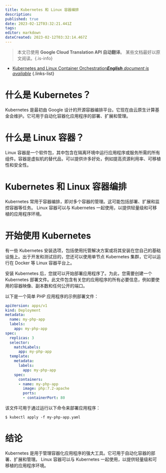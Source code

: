 ```yaml
---
title: Kubernetes 和 Linux 容器编排
description: 
published: true
date: 2023-02-12T03:32:21.441Z
tags: 
editor: markdown
dateCreated: 2023-02-12T03:32:14.467Z
---
```


> 本文已使用 **Google Cloud Translation API 自动翻译**。
某些文档最好以原文阅读。{.is-info}



- [Kubernetes and Linux Container Orchestration***English** document is available*](/en/Knowledge-base/Linux/kubernetes-and-linux-container-orchestration)
{.links-list}


# 什么是 Kubernetes？

Kubernetes 是最初由 Google 设计的开源容器编排平台。它现在由云原生计算基金会维护。它可用于自动化容器化应用程序的部署、扩展和管理。

# 什么是 Linux 容器？

Linux 容器是一个软件包，其中包含在隔离环境中运行应用程序或服务所需的所有组件。容器是虚拟机的替代品，可以提供许多好处，例如提高资源利用率、可移植性和安全性。

# Kubernetes 和 Linux 容器编排

Kubernetes 常用于容器编排，即对多个容器的管理。这可能包括部署、扩展和监控容器等任务。 Linux 容器可以与 Kubernetes 一起使用，以提供轻量级和可移植的应用程序环境。

# 开始使用 Kubernetes

有一些 Kubernetes 安装选项，包括使用托管解决方案或将其安装在您自己的基础设施上。出于开发和测试目的，您还可以使用单节点 Kubernetes 集群，它可以运行在 Docker 等 Linux 容器平台上。

安装 Kubernetes 后，您就可以开始部署应用程序了。为此，您需要创建一个 Kubernetes 部署文件。此文件包含有关您的应用程序的所有必要信息，例如要使用的容器映像、副本数和任何公开的端口。

以下是一个简单 PHP 应用程序的示例部署文件：

```yaml
apiVersion: apps/v1
kind: Deployment
metadata:
  name: my-php-app
  labels:
    app: my-php-app
spec:
  replicas: 3
  selector:
    matchLabels:
      app: my-php-app
  template:
    metadata:
      labels:
        app: my-php-app
    spec:
      containers:
      - name: my-php-app
        image: php:7.2-apache
        ports:
        - containerPort: 80
```

该文件可用于通过运行以下命令来部署应用程序：

```
$ kubectl apply -f my-php-app.yaml
```

# 结论

Kubernetes 是用于管理容器化应用程序的强大工具。它可用于自动化容器的部署、扩展和管理。 Linux 容器可以与 Kubernetes 一起使用，以提供轻量级和可移植的应用程序环境。